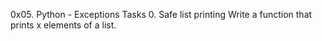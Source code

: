 0x05. Python - Exceptions
Tasks
0. Safe list printing
Write a function that prints x elements of a list.
